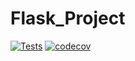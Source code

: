 # Flask_Project

[![Tests](https://github.com/sirtimrod/Flask_Project/actions/workflows/app_test.yml/badge.svg?branch=develop)](https://github.com/sirtimrod/Flask_Project/actions/workflows/app_test.yml)
[![codecov](https://codecov.io/gh/sirtimrod/Flask_Project/branch/develop/graph/badge.svg?token=PU5HT49ORM)](https://codecov.io/gh/sirtimrod/Flask_Project)